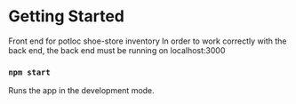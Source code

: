 # Getting Started

Front end for potloc shoe-store inventory
In order to work correctly with the back end, the back end must be running on localhost:3000

### `npm start`

Runs the app in the development mode.